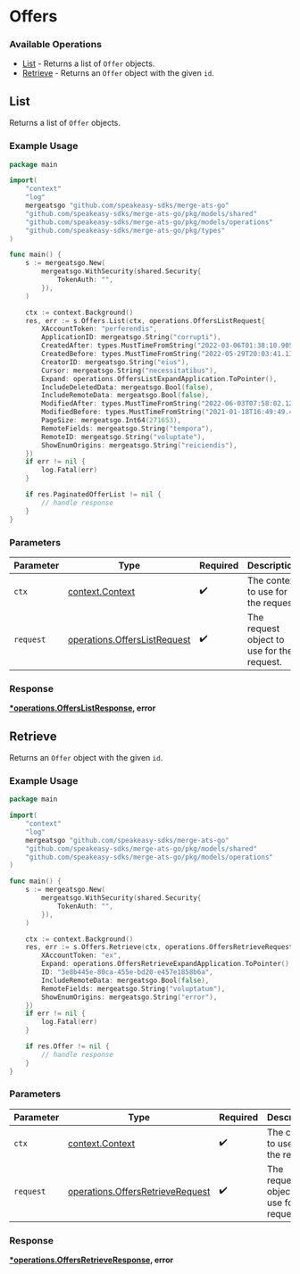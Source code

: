 # Offers

### Available Operations

* [List](#list) - Returns a list of `Offer` objects.
* [Retrieve](#retrieve) - Returns an `Offer` object with the given `id`.

## List

Returns a list of `Offer` objects.

### Example Usage

```go
package main

import(
	"context"
	"log"
	mergeatsgo "github.com/speakeasy-sdks/merge-ats-go"
	"github.com/speakeasy-sdks/merge-ats-go/pkg/models/shared"
	"github.com/speakeasy-sdks/merge-ats-go/pkg/models/operations"
	"github.com/speakeasy-sdks/merge-ats-go/pkg/types"
)

func main() {
    s := mergeatsgo.New(
        mergeatsgo.WithSecurity(shared.Security{
            TokenAuth: "",
        }),
    )

    ctx := context.Background()
    res, err := s.Offers.List(ctx, operations.OffersListRequest{
        XAccountToken: "perferendis",
        ApplicationID: mergeatsgo.String("corrupti"),
        CreatedAfter: types.MustTimeFromString("2022-03-06T01:38:10.905Z"),
        CreatedBefore: types.MustTimeFromString("2022-05-29T20:03:41.130Z"),
        CreatorID: mergeatsgo.String("eius"),
        Cursor: mergeatsgo.String("necessitatibus"),
        Expand: operations.OffersListExpandApplication.ToPointer(),
        IncludeDeletedData: mergeatsgo.Bool(false),
        IncludeRemoteData: mergeatsgo.Bool(false),
        ModifiedAfter: types.MustTimeFromString("2022-06-03T07:58:02.123Z"),
        ModifiedBefore: types.MustTimeFromString("2021-01-18T16:49:49.451Z"),
        PageSize: mergeatsgo.Int64(271653),
        RemoteFields: mergeatsgo.String("tempora"),
        RemoteID: mergeatsgo.String("voluptate"),
        ShowEnumOrigins: mergeatsgo.String("reiciendis"),
    })
    if err != nil {
        log.Fatal(err)
    }

    if res.PaginatedOfferList != nil {
        // handle response
    }
}
```

### Parameters

| Parameter                                                                    | Type                                                                         | Required                                                                     | Description                                                                  |
| ---------------------------------------------------------------------------- | ---------------------------------------------------------------------------- | ---------------------------------------------------------------------------- | ---------------------------------------------------------------------------- |
| `ctx`                                                                        | [context.Context](https://pkg.go.dev/context#Context)                        | :heavy_check_mark:                                                           | The context to use for the request.                                          |
| `request`                                                                    | [operations.OffersListRequest](../../models/operations/offerslistrequest.md) | :heavy_check_mark:                                                           | The request object to use for the request.                                   |


### Response

**[*operations.OffersListResponse](../../models/operations/offerslistresponse.md), error**


## Retrieve

Returns an `Offer` object with the given `id`.

### Example Usage

```go
package main

import(
	"context"
	"log"
	mergeatsgo "github.com/speakeasy-sdks/merge-ats-go"
	"github.com/speakeasy-sdks/merge-ats-go/pkg/models/shared"
	"github.com/speakeasy-sdks/merge-ats-go/pkg/models/operations"
)

func main() {
    s := mergeatsgo.New(
        mergeatsgo.WithSecurity(shared.Security{
            TokenAuth: "",
        }),
    )

    ctx := context.Background()
    res, err := s.Offers.Retrieve(ctx, operations.OffersRetrieveRequest{
        XAccountToken: "ex",
        Expand: operations.OffersRetrieveExpandApplication.ToPointer(),
        ID: "3e8b445e-80ca-455e-bd20-e457e1858b6a",
        IncludeRemoteData: mergeatsgo.Bool(false),
        RemoteFields: mergeatsgo.String("voluptatum"),
        ShowEnumOrigins: mergeatsgo.String("error"),
    })
    if err != nil {
        log.Fatal(err)
    }

    if res.Offer != nil {
        // handle response
    }
}
```

### Parameters

| Parameter                                                                            | Type                                                                                 | Required                                                                             | Description                                                                          |
| ------------------------------------------------------------------------------------ | ------------------------------------------------------------------------------------ | ------------------------------------------------------------------------------------ | ------------------------------------------------------------------------------------ |
| `ctx`                                                                                | [context.Context](https://pkg.go.dev/context#Context)                                | :heavy_check_mark:                                                                   | The context to use for the request.                                                  |
| `request`                                                                            | [operations.OffersRetrieveRequest](../../models/operations/offersretrieverequest.md) | :heavy_check_mark:                                                                   | The request object to use for the request.                                           |


### Response

**[*operations.OffersRetrieveResponse](../../models/operations/offersretrieveresponse.md), error**

